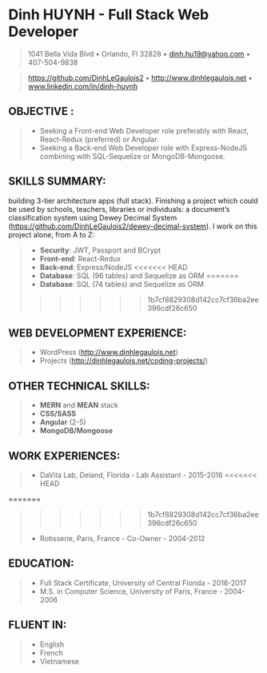 # Dinh HUYNH - Full Stack Web Developer

> 1041 Bella Vida Blvd • Orlando, Fl 32828 • dinh.hu19@yahoo.com • 407-504-9838

> https://github.com/DinhLeGaulois2 • http://www.dinhlegaulois.net • www.linkedin.com/in/dinh-huynh

## OBJECTIVE : 
> *	Seeking a Front-end Web Developer role preferably with React, React-Redux (preferred) or Angular.
> *	Seeking a Back-end Web Developer role with Express-NodeJS combining with SQL-Sequelize or MongoDB-Mongoose.


## SKILLS SUMMARY: 
building 3-tier architecture apps (full stack). Finishing a project which could be used by schools, teachers, libraries or individuals: a document’s classification system using Dewey Decimal System (https://github.com/DinhLeGaulois2/dewey-decimal-system). I work on this project alone, from A to Z: 
> *	**Security**: JWT, Passport and BCrypt
> *	**Front-end**: React-Redux
> *	**Back-end**: Express/NodeJS
<<<<<<< HEAD
> *	**Database**: SQL (96 tables) and Sequelize as ORM
=======
> *	**Database**: SQL (74 tables) and Sequelize as ORM
>>>>>>> 1b7cf8829308d142cc7cf36ba2ee396cdf26c650


## WEB DEVELOPMENT EXPERIENCE:
> *	WordPress (http://www.dinhlegaulois.net)
> *	Projects (http://dinhlegaulois.net/coding-projects/)


## OTHER TECHNICAL SKILLS:
> *	**MERN** and **MEAN** stack
> *	**CSS/SASS**
> *	**Angular** (2-5)
> *	**MongoDB/Mongoose**


## WORK EXPERIENCES:
> *	DaVita Lab, Deland, Florida - Lab Assistant - 2015-2016
<<<<<<< HEAD
> 
=======
>>>>>>> 1b7cf8829308d142cc7cf36ba2ee396cdf26c650
> *	Rotisserie, Paris, France - Co-Owner - 2004-2012

## EDUCATION:  
> *	Full Stack Certificate, University of Central Florida - 2016-2017
> *	M.S. in Computer Science, University of Paris, France - 2004-2006


## FLUENT IN:
> *	English
> *	French
> *	Vietnamese

